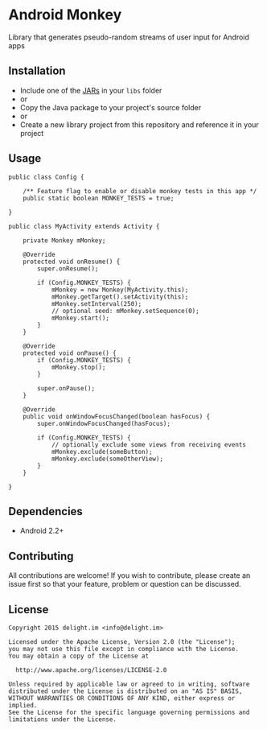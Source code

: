 # Android Monkey

Library that generates pseudo-random streams of user input for Android apps

## Installation

 * Include one of the [JARs](JARs) in your `libs` folder
 * or
 * Copy the Java package to your project's source folder
 * or
 * Create a new library project from this repository and reference it in your project

## Usage

```
public class Config {

	/** Feature flag to enable or disable monkey tests in this app */
	public static boolean MONKEY_TESTS = true;

}

public class MyActivity extends Activity {

	private Monkey mMonkey;

	@Override
	protected void onResume() {
		super.onResume();

		if (Config.MONKEY_TESTS) {
			mMonkey = new Monkey(MyActivity.this);
			mMonkey.getTarget().setActivity(this);
			mMonkey.setInterval(250);
			// optional seed: mMonkey.setSequence(0);
			mMonkey.start();
		}
	}

	@Override
	protected void onPause() {
		if (Config.MONKEY_TESTS) {
			mMonkey.stop();
		}

		super.onPause();
	}

	@Override
	public void onWindowFocusChanged(boolean hasFocus) {
		super.onWindowFocusChanged(hasFocus);

		if (Config.MONKEY_TESTS) {
			// optionally exclude some views from receiving events
			mMonkey.exclude(someButton);
			mMonkey.exclude(someOtherView);
		}
	}

}
```

## Dependencies

 * Android 2.2+

## Contributing

All contributions are welcome! If you wish to contribute, please create an issue first so that your feature, problem or question can be discussed.

## License

```
Copyright 2015 delight.im <info@delight.im>

Licensed under the Apache License, Version 2.0 (the "License");
you may not use this file except in compliance with the License.
You may obtain a copy of the License at

  http://www.apache.org/licenses/LICENSE-2.0

Unless required by applicable law or agreed to in writing, software
distributed under the License is distributed on an "AS IS" BASIS,
WITHOUT WARRANTIES OR CONDITIONS OF ANY KIND, either express or implied.
See the License for the specific language governing permissions and
limitations under the License.
```
